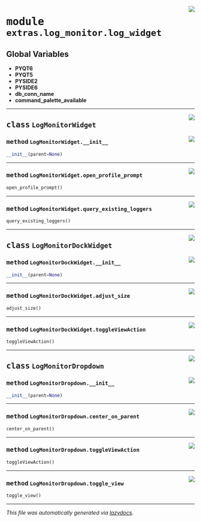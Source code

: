 <!-- markdownlint-disable -->

<a href="..\..\qtstrap\extras\log_monitor\log_widget.py#L0"><img align="right" style="float:right;" src="https://img.shields.io/badge/-source-cccccc?style=flat-square"></a>

# <kbd>module</kbd> `extras.log_monitor.log_widget`




**Global Variables**
---------------
- **PYQT6**
- **PYQT5**
- **PYSIDE2**
- **PYSIDE6**
- **db_conn_name**
- **command_palette_available**


---

<a href="..\..\qtstrap\extras\log_monitor\log_widget.py#L15"><img align="right" style="float:right;" src="https://img.shields.io/badge/-source-cccccc?style=flat-square"></a>

## <kbd>class</kbd> `LogMonitorWidget`




<a href="..\..\qtstrap\extras\log_monitor\log_widget.py#L16"><img align="right" style="float:right;" src="https://img.shields.io/badge/-source-cccccc?style=flat-square"></a>

### <kbd>method</kbd> `LogMonitorWidget.__init__`

```python
__init__(parent=None)
```








---

<a href="..\..\qtstrap\extras\log_monitor\log_widget.py#L38"><img align="right" style="float:right;" src="https://img.shields.io/badge/-source-cccccc?style=flat-square"></a>

### <kbd>method</kbd> `LogMonitorWidget.open_profile_prompt`

```python
open_profile_prompt()
```





---

<a href="..\..\qtstrap\extras\log_monitor\log_widget.py#L51"><img align="right" style="float:right;" src="https://img.shields.io/badge/-source-cccccc?style=flat-square"></a>

### <kbd>method</kbd> `LogMonitorWidget.query_existing_loggers`

```python
query_existing_loggers()
```






---

<a href="..\..\qtstrap\extras\log_monitor\log_widget.py#L60"><img align="right" style="float:right;" src="https://img.shields.io/badge/-source-cccccc?style=flat-square"></a>

## <kbd>class</kbd> `LogMonitorDockWidget`




<a href="..\..\qtstrap\extras\log_monitor\log_widget.py#L61"><img align="right" style="float:right;" src="https://img.shields.io/badge/-source-cccccc?style=flat-square"></a>

### <kbd>method</kbd> `LogMonitorDockWidget.__init__`

```python
__init__(parent=None)
```








---

<a href="..\..\qtstrap\extras\log_monitor\log_widget.py#L83"><img align="right" style="float:right;" src="https://img.shields.io/badge/-source-cccccc?style=flat-square"></a>

### <kbd>method</kbd> `LogMonitorDockWidget.adjust_size`

```python
adjust_size()
```





---

<a href="..\..\qtstrap\extras\log_monitor\log_widget.py#L87"><img align="right" style="float:right;" src="https://img.shields.io/badge/-source-cccccc?style=flat-square"></a>

### <kbd>method</kbd> `LogMonitorDockWidget.toggleViewAction`

```python
toggleViewAction()
```






---

<a href="..\..\qtstrap\extras\log_monitor\log_widget.py#L93"><img align="right" style="float:right;" src="https://img.shields.io/badge/-source-cccccc?style=flat-square"></a>

## <kbd>class</kbd> `LogMonitorDropdown`




<a href="..\..\qtstrap\extras\log_monitor\log_widget.py#L94"><img align="right" style="float:right;" src="https://img.shields.io/badge/-source-cccccc?style=flat-square"></a>

### <kbd>method</kbd> `LogMonitorDropdown.__init__`

```python
__init__(parent=None)
```








---

<a href="..\..\qtstrap\extras\log_monitor\log_widget.py#L122"><img align="right" style="float:right;" src="https://img.shields.io/badge/-source-cccccc?style=flat-square"></a>

### <kbd>method</kbd> `LogMonitorDropdown.center_on_parent`

```python
center_on_parent()
```





---

<a href="..\..\qtstrap\extras\log_monitor\log_widget.py#L109"><img align="right" style="float:right;" src="https://img.shields.io/badge/-source-cccccc?style=flat-square"></a>

### <kbd>method</kbd> `LogMonitorDropdown.toggleViewAction`

```python
toggleViewAction()
```





---

<a href="..\..\qtstrap\extras\log_monitor\log_widget.py#L115"><img align="right" style="float:right;" src="https://img.shields.io/badge/-source-cccccc?style=flat-square"></a>

### <kbd>method</kbd> `LogMonitorDropdown.toggle_view`

```python
toggle_view()
```








---

_This file was automatically generated via [lazydocs](https://github.com/ml-tooling/lazydocs)._
